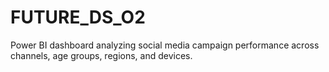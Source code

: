 # FUTURE_DS_O2
Power BI dashboard analyzing social media campaign performance across channels, age groups, regions, and devices.
